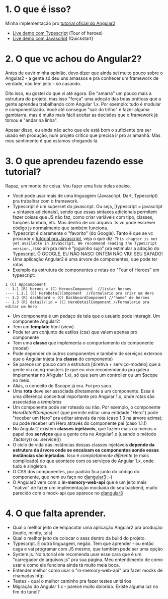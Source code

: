 # 1. O que é isso?

Minha implementação pro [tutorial oficial do Angular2](https://angular.io/docs/ts/latest/tutorial/)
* [Live demo com Typescript](https://tonylampada.github.io/borangular2/tourheroes_ts/gh.html) (Tour of heroes)
* [Live demo com Javascript](https://tonylampada.github.io/borangular2/tourheroes_js/) (Quickstart)

# 2. O que vc achou do Angular2?

Antes de ouvir minha opinião, devo dizer que ainda sei muito pouco sobre o Angular2 - a gente só deu uns amassos e pra conhecer um framework de verdade, não tem jeito - só casando.

Dito isso, eu gostei do que vi até agora. Ele "amarra" um pouco mais a estrutura do projeto, mas isso "força" uma adoção das boas práticas que a gente aprendeu trabalhando com Angular 1.x. Por exemplo: tudo é modular e componentizado. Você até consegue "sair do trilho" e fazer alguma gambiarra, mas é muito mais fácil aceitar as decisões que o framework já tomou e "andar na linha".

Apesar disso, eu ainda não acho que ele está bom o suficiente pra ser usado em produção, num projeto crítico que precisa ir pro ar amanhã. Mas meu sentimento é que estamos chegando lá.

# 3. O que aprendeu fazendo esse tutorial?

Rapaz, um monte de coisa. Vou fazer uma lista delas abaixo.

* Você pode usar mais de uma linguagem (Javascript, Dart, Typescript) pra trabalhar com o framework.
* Typescript é um superset do javascript. Ou seja, [typescript = javascript + sintaxes adicionais], sendo que essas sintaxes adicionais permitem fazer coisas que JS não faz, como criar variáveis com tipo, classes, funções lambda, etc. Mas dentro de um arquivo .ts vc pode escrever código js normalmente que também funciona.
* Typescript é claramente o "favorito" (do Google). Tanto é que se vc procurar o [tutorial pra Javascript](https://angular.io/docs/js/latest/tutorial/index.html), veja o que diz: `This chapter is not yet available in JavaScript. We recommend reading the TypeScript version.`, isso aih pra mim é "joguinho sujo" pra estimular a adoção do Typescript. Ô GOOGLE, EU NÃO NASCI ONTEM NÃO VIU! SEU SAFADO!
* Uma aplicação Angular2 é uma árvore de componentes, que pode ter rotas.
* Exemplo da estrutura de componentes e rotas do "Tour of Heroes" em typescript:

```
1 (C) AppComponent
-- 1.1 (R) heroes = (C) HeroesComponent  //listar heroes
---- 1.1.1 (C) HeroDetailComponent  //Formulario pra criar um Hero
-- 1.2 (R) dashboard = (C) DashboardComponent //"home" de heroes
-- 1.3 (R) detail/:id = (C) HeroDetailComponent //Formulario pra editar um hero
```

* Um componente é um pedaço de tela que o usuário pode interagir. Um componente Angular2:
 * Tem um **template** html (view)
 * Pode ter um conjunto de estilos (css) que valem apenas pro componente
 * Tem uma **classe** que implementa o comportamento do componente (model)
 * Pode depender de outros componentes e também de serviços externos que o Angular injeta (na **classe** do componente)
 * Se parece um pouco com a estrutura [diretiva + serviço-modelo] que a gente viu no ng-masters (e que eu vivo recomendando pra galera implementar no ANgular 1.x), só que sem um controller ou um $scope no meio.
* Aliás, o conceito de $scope já era. Foi pro saco.
* Uma **rota** deve ser associada diretamente a um componente. Essa é uma diferença conceitual importante pro Angular 1.x, onde rotas são associadas a *templates*
* Um componente pode ser roteado ou não. Por exemplo, o componente *HeroDetailComponent* (que permite editar uma entidade "Hero") pode "receber um Hero" pra editar através da rota (caso 1.3 na árvore acima); ou pode receber um Hero através do componente pai (caso 1.1.1)
* No Angular2 existem **classes injetáveis**, que fazem mais ou menos o papel dos **serviços** que a gente cria no Angular1.x (usando o método .factory() ou .service())
* O ciclo de vida das instâncias dessas classes injetáveis **depende da estrutura da árvore onde se encaixam os componentes aonde essas instâncias são injetadas**. Isso é *completamente diferente* (e mais complicado) do que acontece com os serviços do Angular 1.x, onde tudo é singleton.
* O CSS dos componentes, por padrão fica junto do código do componente, que nem eu faço no [djangular3](https://github.com/tonylampada/djangular3) ;-)
* O Angular2 vem com o **in-memory-web-api** que é um jeito mais "nativo" de fazer um implementação mockada do seu backend, muito parecido com o mock-api que aparece no [djangular3](https://github.com/tonylampada/djangular3)

# 4. O que falta aprender.

* Qual o melhor jeito de empacotar uma aplicação Angular2 pra produção (budle, minify, tals)
* Qual o melhor jeito de colocar o sass dentro da build do projeto.
* Typescript. É outra linguagem, negão. Tem que aprender - ou então caga e vai programar com JS mesmo, que também pode ser uma opção
* System.js. No tutorial ele recomenda usar esse cara que é um "carregador de arquivos js" pra sua página. Meu entendimento de como usar e como ele funciona ainda tá muito meia boca.
* Entender melhor como usar o "in-memory-web-api" pra fazer mocks de chamadas http
* Testes - qual o melhor caminho pra fazer testes unitários
* Migração do Angular 1.x - parece muito dolorido. Existe alguma luz no fim do túnel?
